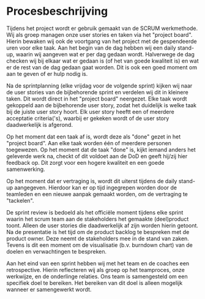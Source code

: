# Procesbeschrijving

Tijdens het project wordt er gebruik gemaakt van de SCRUM werkmethode. Wij als groep managen onze user stories en taken via het "project board". Hierin bewaken wij ook de voortgang van het project met de gespendeerde uren voor elke taak. Aan het begin van de dag hebben wij een daily stand-up, waarin wij aangeven wat er per dag gedaan wordt. Halverwege de dag checken wij bij elkaar wat er gedaan is (of het van goede kwaliteit is) en wat er de rest van de dag gedaan gaat worden. Dit is ook een goed moment om aan te geven of er hulp nodig is. 

Na de sprintplanning (elke vrijdag voor de volgende sprint) kijken wij naar de user stories van de bijbehorende sprint en verdelen wij dit in kleinere taken. Dit wordt direct in het "project board" neergezet. Elke taak wordt gekoppeld aan de bijbehorende user story, zodat het duidelijk is welke taak bij de juiste user story hoort. Elk user story heeftt een of meerdere acceptatie criteria('s), waarbij er gekeken wordt of de user story daadwerkelijk is afgerond.

Op het moment dat een taak af is, wordt deze als "done" gezet in het "project board". Aan elke taak worden één of meerdere personen toegewezen. Op het moment dat de taak "done" is, kijkt iemand anders het geleverde werk na, checkt of dit voldoet aan de DoD en geeft hij/zij hier feedback op. Dit zorgt voor een hogere kwaliteit en een goede samenwerking. 
 
Op het moment dat er vertraging is, wordt dit uiterst tijdens de daily stand-up aangegeven. Hierdoor kan er op tijd ingegrepen worden door de teamleden en een nieuwe aanpak gemaakt worden, om de vertraging te "tackelen".

De sprint review is bedoeld als het officiële moment tijdens elke sprint waarin het scrum team aan de stakeholders het gemaakte (deel)product toont. Alleen de user stories die daadwerkelijk af zijn worden hierin getoont. Na de presentatie is het tijd om de product backlog te bespreken met de product owner. Deze neemt de stakeholders mee in de stand van zaken. Tevens is dit een moment om de visualisatie (b.v. burndown chart) van de doelen en verwachtingen te bespreken.

Aan het eind van een sprint hebben wij met het team en de coaches een retrospective. Hierin reflecteren wij als groep op het teamproces, onze werkwijze, en de onderlinge relaties. Ons team is samengesteld om een specifiek doel te bereiken. Het bereiken van dit doel is alleen mogelijk wanneer er samengewerkt wordt.
